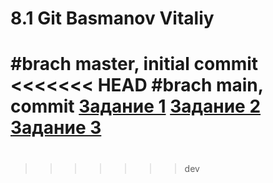 # 8.1 Git Basmanov Vitaliy
#brach master, initial commit
<<<<<<< HEAD
#brach main, commit
[Задание 1](https://github.com/basmanov/basmanovv/commit/f8fd414e70bd43959dd159ca021be80c2bf30fd1)
[Задание 2](https://github.com/basmanov/basmanovv/commit/b03dbfbf797677eb27f84c309fe1e81bdf1692e1)
[Задание 3](https://github.com/basmanov/basmanovv/network)
=======
#
>>>>>>> dev
